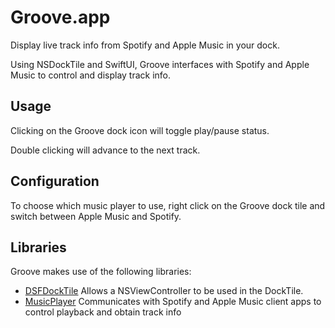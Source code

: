 

# Groove.app

Display live track info from Spotify and Apple Music in your dock.

Using NSDockTile and SwiftUI, Groove interfaces with Spotify and
Apple Music to control and display track info.

## Usage

Clicking on the Groove dock icon will toggle play/pause status.

Double clicking will advance to the next track.

## Configuration

To choose which music player to use,
right click on the Groove dock tile
and switch between Apple Music and Spotify.

## Libraries

Groove makes use of the following libraries:

- [DSFDockTile](https://github.com/dagronf/DSFDockTile) Allows a NSViewController to be used in the DockTile.
- [MusicPlayer](https://github.com/ddddxxx/MusicPlayer) Communicates with Spotify and Apple Music client apps to control playback and obtain track info
